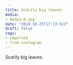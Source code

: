 ```yaml
---
title: Scarily big leaves.
media:
- media-0.jpg
date: "2014-10-25T17:13:51Z"
draft: false
tags:
- imported
- from-instagram
---
```

Scarily big leaves.
